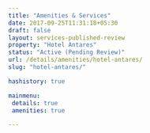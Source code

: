 ```yaml
---
title: "Amenities & Services"
date: 2017-09-25T11:31:18+05:30
draft: false
layout: services-published-review
property: "Hotel Antares"
status: "Active (Pending Review)"
url: /details/amenities/hotel-antares/
slug: "hotel-antares/"

hashistory: true

mainmenu:
 details: true
 amenities: true

---
```


